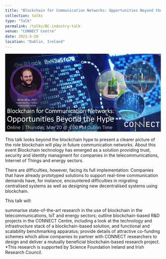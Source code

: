 ```yaml
---
title: "Blockchain for Communication Networks: Opportunities Beyond the Hype"
collection: talks
type: "Talk"
permalink: /talks/BC-industry-talk
venue: "CONNECT Centre"
date: 2021-5-20
location: "Dublin, Ireland"
---
```

[![Industry Talk 2021](https://github.com/nimaafraz/nimaafraz.github.io/blob/e2d3d940aa15f2aa5a2cf48aa14cd79ed8051948/images/IndustryTalk.jpeg)](https://www.youtube.com/watch?v=V-GOpEkM1OE)

This talk looks beyond the blockchain hype to present a clearer picture of the role blockchain will play in future communication networks.
About this event
Blockchain technology has emerged as a solution providing trust, security and identity managment for companies in the telecommunications, Internet of Things and energy sectors.

There are difficulties, however, facing its full implementation: Companies that have already prototyped solutions to support real-time communication demands have, for instance, encountered difficulties in migrating centralised systems as well as designing new decentralised systems using blockchain.

This talk will:

summarise state-of-the-art research in the use of blockchain in the telecommunications, IoT and energy sectors;
outline blockchain-based R&D projects in the CONNECT Centre, including a look at the technology and infrastructure stack of a blockchain-based solution, and functional and scalability benchmarking apparatus;
provide details of attractive co-funding schemes which allow companies to partner with CONNECT researchers to design and deliver a mutually beneficial blockchain-based research project.
*This research is supported by Science Foundation Ireland and Irish Research Council.

